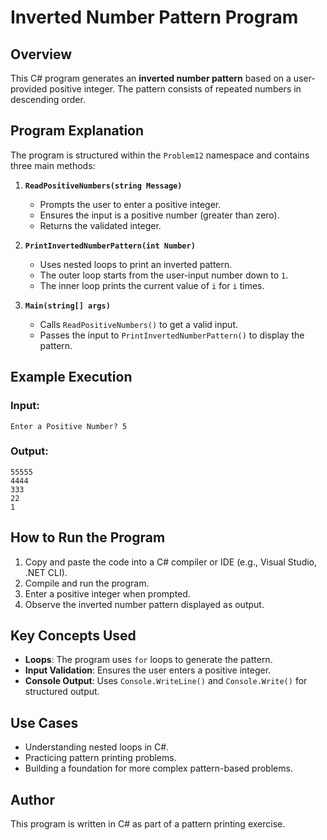 # Inverted Number Pattern Program

## Overview
This C# program generates an **inverted number pattern** based on a user-provided positive integer. The pattern consists of repeated numbers in descending order.

## Program Explanation
The program is structured within the `Problem12` namespace and contains three main methods:

1. **`ReadPositiveNumbers(string Message)`**
   - Prompts the user to enter a positive integer.
   - Ensures the input is a positive number (greater than zero).
   - Returns the validated integer.

2. **`PrintInvertedNumberPattern(int Number)`**
   - Uses nested loops to print an inverted pattern.
   - The outer loop starts from the user-input number down to `1`.
   - The inner loop prints the current value of `i` for `i` times.

3. **`Main(string[] args)`**
   - Calls `ReadPositiveNumbers()` to get a valid input.
   - Passes the input to `PrintInvertedNumberPattern()` to display the pattern.

## Example Execution
### Input:
```
Enter a Positive Number? 5
```
### Output:
```
55555
4444
333
22
1
```

## How to Run the Program
1. Copy and paste the code into a C# compiler or IDE (e.g., Visual Studio, .NET CLI).
2. Compile and run the program.
3. Enter a positive integer when prompted.
4. Observe the inverted number pattern displayed as output.

## Key Concepts Used
- **Loops**: The program uses `for` loops to generate the pattern.
- **Input Validation**: Ensures the user enters a positive integer.
- **Console Output**: Uses `Console.WriteLine()` and `Console.Write()` for structured output.

## Use Cases
- Understanding nested loops in C#.
- Practicing pattern printing problems.
- Building a foundation for more complex pattern-based problems.

## Author
This program is written in C# as part of a pattern printing exercise.

